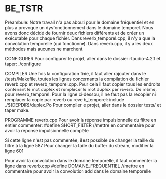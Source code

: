 # BE_TSTR

Préambule:
Notre travail n'a pas abouti pour le domaine fréquentiel et en plus a provoqué un dysfonctionnement dans le domaine temporel. Nous avons donc décidé de fournir deux fichiers différents et de créer un exécutable pour chaque fichier.
Dans reverb_temporel.cpp, il n'y a que la convolution temporelle (qui fonctionne).
Dans reverb.cpp, il y a les deux méthodes mais aucunes ne marchent.

CONFIGURER
Pour configurer le projet, aller dans le dossier rtaudio-4.2.1 et taper:
./configure

COMPILER
Une fois la configuration finie, il faut aller rajouter dans le /tests/Makefile, toutes les lignes concernants la compilation du fichier reverb.cpp et reverb_temporel.cpp.
Pour cela il faut copier tous les endroits contenant le mot duplex et remplacer le mot duplex par reverb. De même, pour reverb_temporel.
Pour la ligne ci-dessou, il ne faut pas la recopier ni remplacer la copie par reverb ou reverb_temporel:
include ./$(DEPDIR)/duplex.Po
Pour compiler le projet, aller dans le dossier tests/ et taper make.

PROGRAMME reverb.cpp
Pour avoir la réponse impulsionnelle du filtre en entier commenter:
#define SHORT_FILTER //mettre en commentaire pour avoir la réponse impulsionnelle complète

Si cette ligne n'est pas commentée, il est possible de changer la taille du filtre à la ligne 587
Pour changer la taille du buffer du stream, modifier la ligne 601

Pour avoir la convolution dans le domaine temporelle, il faut commenter la ligne dans reverb.cpp 
#define DOMAINE_FREQUENTIEL //mettre en commentaire pour avoir la convolution add dans le domaine temporelle
